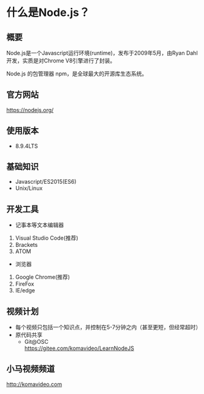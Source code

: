 什么是Node.js？
==============

## 概要

Node.js是一个Javascript运行环境(runtime)，发布于2009年5月，由Ryan Dahl开发，实质是对Chrome V8引擎进行了封装。

Node.js 的包管理器 npm，是全球最大的开源库生态系统。

## 官方网站

https://nodejs.org/

## 使用版本

+ 8.9.4LTS

## 基础知识

+ Javascript/ES2015(ES6)
+ Unix/Linux

## 开发工具

* 记事本等文本编辑器
 1. Visual Studio Code(推荐)
 2. Brackets
 3. ATOM

* 浏览器
 1. Google Chrome(推荐)
 2. FireFox
 3. IE/edge

## 视频计划
* 每个视频只包括一个知识点，并控制在5-7分钟之内（甚至更短，但经常超时）
* 原代码共享
  - Git@OSC  
    https://gitee.com/komavideo/LearnNodeJS

## 小马视频频道

http://komavideo.com
